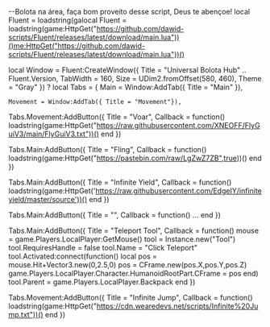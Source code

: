 --Bolota na área, faça bom proveito desse script, Deus te abençoe!
local Fluent = loadstring(galocal Fluent = loadstring(game:HttpGet("https://github.com/dawid-scripts/Fluent/releases/latest/download/main.lua"))()me:HttpGet("https://github.com/dawid-scripts/Fluent/releases/latest/download/main.lua"))()

local Window = Fluent:CreateWindow({
    Title = "Universal Bolota Hub" .. Fluent.Version,
    TabWidth = 160, Size = UDim2.fromOffset(580, 460), Theme = "Gray"
})
?
local Tabs = {
    Main = Window:AddTab({ Title = "Main" }),
    
    Movement = Window:AddTab({ Title = "Movement"}),
     
 Tabs.Movement:AddButton({ Title = "Voar", Callback = function() loadstring(game:HttpGet("https://raw.githubusercontent.com/XNEOFF/FlyGuiV3/main/FlyGuiV3.txt"))() end })
 
 Tabs.Main:AddButton({ Title = "Fling", Callback = function() loadstring(game:HttpGet("https://pastebin.com/raw/LgZwZ7ZB",true))() end })
 
 Tabs.Main:AddButton({ Title = "Infinite Yield", Callback = function() loadstring(game:HttpGet('https://raw.githubusercontent.com/EdgeIY/infiniteyield/master/source'))() end })
 
 Tabs.Main:AddButton({ Title = "", Callback = function() ... end })
 
 Tabs.Main:AddButton({ Title = "Teleport Tool", Callback = function() mouse = game.Players.LocalPlayer:GetMouse()
tool = Instance.new("Tool")
tool.RequiresHandle = false
tool.Name = "Click Teleport"
tool.Activated:connect(function()
local pos = mouse.Hit+Vector3.new(0,2.5,0)
pos = CFrame.new(pos.X,pos.Y,pos.Z)
game.Players.LocalPlayer.Character.HumanoidRootPart.CFrame = pos
end)
tool.Parent = game.Players.LocalPlayer.Backpack end })

 Tabs.Movement:AddButton({ Title = "Infinite Jump", Callback = function() loadstring(game:HttpGet("https://cdn.wearedevs.net/scripts/Infinite%20Jump.txt"))() end })
 
 
 
